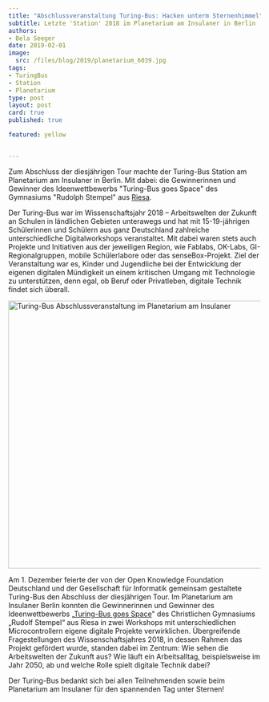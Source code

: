 ```yaml
---
title: "Abschlussveranstaltung Turing-Bus: Hacken unterm Sternenhimmel"
subtitle: Letzte 'Station' 2018 im Planetarium am Insulaner in Berlin  
authors:
- Bela Seeger
date: 2019-02-01
image:
  src: /files/blog/2019/planetarium_6039.jpg
tags:
- TuringBus
- Station
- Planetarium
type: post
layout: post
card: true
published: true

featured: yellow


---
```

Zum Abschluss der diesjährigen Tour machte der Turing-Bus Station am Planetarium am Insulaner in Berlin. Mit dabei: die Gewinnerinnen und Gewinner des Ideenwettbewerbs "Turing-Bus goes Space" des Gymnasiums "Rudolph Stempel" aus [Riesa](/blog/2018/06/mit-chaos-macht-schule-und-code-for-germany-in-riesa/).

Der Turing-Bus war im Wissenschaftsjahr 2018 – Arbeitswelten der Zukunft an Schulen in ländlichen Gebieten unterawegs und hat mit 15-19-jährigen Schülerinnen und Schülern aus ganz Deutschland zahlreiche unterschiedliche Digitalworkshops veranstaltet. Mit dabei waren stets auch Projekte und Initiativen aus der jeweiligen Region, wie Fablabs, OK-Labs, GI-Regionalgruppen, mobile Schülerlabore oder das senseBox-Projekt. Ziel der Veranstaltung war es, Kinder und Jugendliche bei der Entwicklung der eigenen digitalen Mündigkeit un einem kritischen Umgang mit Technologie zu unterstützen, denn egal, ob Beruf oder Privatleben, digitale Technik findet sich überall.

<a data-flickr-embed="true" data-context="true"  href="https://www.flickr.com/photos/okfde/47369946531/in/album-72157679331805508/" title="Turing-Bus Abschlussveranstaltung im Planetarium am Insulaner"><img src="https://farm8.staticflickr.com/7824/47369946531_6cf43f0ae5_c.jpg" width="800" height="534" alt="Turing-Bus Abschlussveranstaltung im Planetarium am Insulaner"></a><script async src="//embedr.flickr.com/assets/client-code.js" charset="utf-8"></script>

Am 1. Dezember feierte der von der Open Knowledge Foundation Deutschland und der Gesellschaft für Informatik gemeinsam gestaltete Turing-Bus den Abschluss der diesjährigen Tour. Im Planetarium am Insulaner Berlin konnten die Gewinnerinnen und Gewinner des Ideenwettbewerbs „[Turing-Bus goes Space](https://turing-bus.de/ideenwettbewerb.html)" des Christlichen Gymnasiums „Rudolf Stempel“ aus Riesa in zwei Workshops mit unterschiedlichen Microcontrollern eigene digitale Projekte verwirklichen. Übergreifende Fragestellungen des Wissenschaftsjahres 2018, in dessen Rahmen das Projekt gefördert wurde, standen dabei im Zentrum: Wie sehen die Arbeitswelten der Zukunft aus? Wie läuft ein Arbeitsalltag, beispielsweise im Jahr 2050, ab und welche Rolle spielt digitale Technik dabei?


Der Turing-Bus bedankt sich bei allen Teilnehmenden sowie beim Planetarium am Insulaner für den spannenden Tag unter Sternen!
